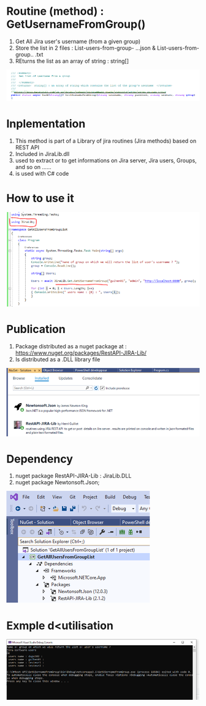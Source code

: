 # Routine (method) : GetUsernameFromGroup()

1. Get All Jira user's username (from a given group)
2. Store the list in 2 files :   List-users-from-group- ...json & List-users-from-group.. .txt
3. REturns the list as an array of string : string[]

 ![alt text](https://github.com/guihen01/RestApi-JIRA-Lib/blob/Methods/GetAllUsernameFromGroup/Capture-1.PNG "Logo Title Text 1")

# Inplementation

1. This method is part of a Library of jira routines (Jira methods) based on REST API
2. Included in JiraLib.dll
3. used to extract or to get informations on Jira server, Jira users, Groups, and so on ......
4. is used with C# code

# How to use it

![alt text](https://github.com/guihen01/RestApi-JIRA-Lib/blob/Methods/GetAllUsernameFromGroup/Capture-HowTO.PNG "Logo Title Text 1")

# Publication

1. Package distributed as a nuget package at : https://www.nuget.org/packages/RestAPI-JIRA-Lib/
2. Is distributed as a .DLL library file

![alt text](https://github.com/guihen01/RestApi-JIRA-Lib/blob/Methods/GetAllUsernameFromGroup/Capture-2.PNG "Logo Title Text 1")

# Dependency

1. nuget package RestAPI-JIRA-Lib : JiraLib.DLL
2. nuget package Newtonsoft.Json;


![alt text](https://github.com/guihen01/RestApi-JIRA-Lib/blob/Methods/GetAllUsernameFromGroup/Capture-3.PNG "Logo Title Text 1")

# Exmple d<utilisation 

![alt text](https://github.com/guihen01/RestApi-JIRA-Lib/blob/main/GetAllUsernameFromGroup/Capture-Exemple.PNG "Logo Title Text 1")
